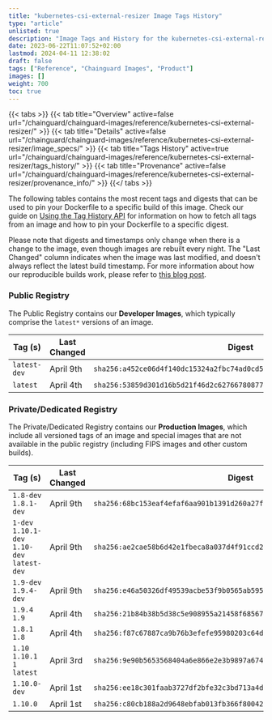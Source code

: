 ```yaml
---
title: "kubernetes-csi-external-resizer Image Tags History"
type: "article"
unlisted: true
description: "Image Tags and History for the kubernetes-csi-external-resizer Chainguard Image"
date: 2023-06-22T11:07:52+02:00
lastmod: 2024-04-11 12:38:02
draft: false
tags: ["Reference", "Chainguard Images", "Product"]
images: []
weight: 700
toc: true
---
```


{{< tabs >}}
{{< tab title="Overview" active=false url="/chainguard/chainguard-images/reference/kubernetes-csi-external-resizer/" >}}
{{< tab title="Details" active=false url="/chainguard/chainguard-images/reference/kubernetes-csi-external-resizer/image_specs/" >}}
{{< tab title="Tags History" active=true url="/chainguard/chainguard-images/reference/kubernetes-csi-external-resizer/tags_history/" >}}
{{< tab title="Provenance" active=false url="/chainguard/chainguard-images/reference/kubernetes-csi-external-resizer/provenance_info/" >}}
{{</ tabs >}}

The following tables contains the most recent tags and digests that can be used to pin your Dockerfile to a specific build of this image. Check our guide on [Using the Tag History API](/chainguard/chainguard-images/using-the-tag-history-api/) for information on how to fetch all tags from an image and how to pin your Dockerfile to a specific digest.

Please note that digests and timestamps only change when there is a change to the image, even though images are rebuilt every night. The "Last Changed" column indicates when the image was last modified, and doesn't always reflect the latest build timestamp. For more information about how our reproducible builds work, please refer to [this blog post](https://www.chainguard.dev/unchained/reproducing-chainguards-reproducible-image-builds).

### Public Registry
The Public Registry contains our **Developer Images**, which typically comprise the `latest*` versions of an image.

| Tag (s)       | Last Changed | Digest                                                                    |
|---------------|--------------|---------------------------------------------------------------------------|
|  `latest-dev` | April 9th    | `sha256:a452ce06d4f140dc15324a2fbc74ad0cd543688a0c05fad4af179c695dd45789` |
|  `latest`     | April 4th    | `sha256:53859d301d16b5d21f46d2c62766780877db0ff85270cc2004b120c35311ccc2` |


### Private/Dedicated Registry
The Private/Dedicated Registry contains our **Production Images**, which include all versioned tags of an image and special images that are not available in the public registry (including FIPS images and other custom builds).

| Tag (s)                                       | Last Changed | Digest                                                                    |
|-----------------------------------------------|--------------|---------------------------------------------------------------------------|
|  `1.8-dev` `1.8.1-dev`                        | April 9th    | `sha256:68bc153eaf4efaf6aa901b1391d260a27f360f1486e609d1964f400d5f972f59` |
|  `1-dev` `1.10.1-dev` `1.10-dev` `latest-dev` | April 9th    | `sha256:ae2cae58b6d42e1fbeca8a037d4f91ccd23d137e403a5c99c6f29a2dfe99fb7d` |
|  `1.9-dev` `1.9.4-dev`                        | April 9th    | `sha256:e46a50326df49539acbe53f9b0565ab59505198f11592269610d22c45e00e309` |
|  `1.9.4` `1.9`                                | April 4th    | `sha256:21b84b38b5d38c5e908955a21458f68567f8c8123375af07fed205f9168ab5bc` |
|  `1.8.1` `1.8`                                | April 4th    | `sha256:f87c67887ca9b76b3efefe95980203c64d49140b8e9044ecee4b6e129167b514` |
|  `1.10` `1.10.1` `1` `latest`                 | April 3rd    | `sha256:9e90b5653568404a6e866e2e3b9897a6745dbe3da70567ecc128ec133c8898ae` |
|  `1.10.0-dev`                                 | April 1st    | `sha256:ee18c301faab3727df2bfe32c3bd713a4d61f84ff74081434a8daed15f15d52b` |
|  `1.10.0`                                     | April 1st    | `sha256:c80cb188a2d9648ebfab013fb366f80042de6d089c1190f781b0c44aee50d038` |

